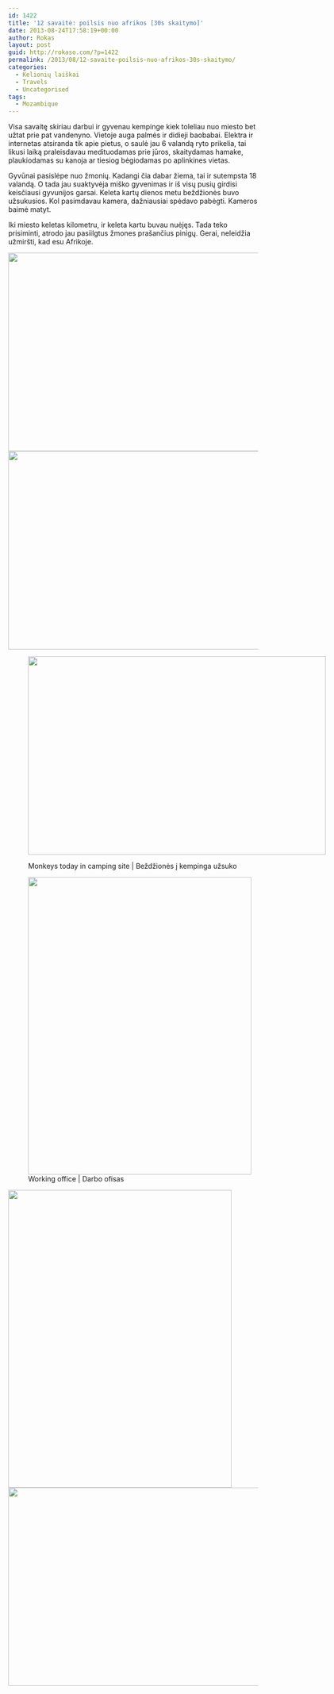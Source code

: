 ```yaml
---
id: 1422
title: '12 savaitė: poilsis nuo afrikos [30s skaitymo]'
date: 2013-08-24T17:58:19+00:00
author: Rokas
layout: post
guid: http://rokaso.com/?p=1422
permalink: /2013/08/12-savaite-poilsis-nuo-afrikos-30s-skaitymo/
categories:
  - Kelionių laiškai
  - Travels
  - Uncategorised
tags:
  - Mozambique
---
```

Visa savaitę skiriau darbui ir gyvenau kempinge kiek toleliau nuo miesto bet užtat prie pat vandenyno. Vietoje auga palmės ir didieji baobabai. Elektra ir internetas atsiranda tik apie pietus, o saulė jau 6 valandą ryto prikelia, tai likusi laiką praleisdavau medituodamas prie jūros, skaitydamas hamake, plaukiodamas su kanoja ar tiesiog bėgiodamas po aplinkines vietas.

Gyvūnai pasislėpe nuo žmonių. Kadangi čia dabar žiema, tai ir sutempsta 18 valandą. O tada jau suaktyvėja miško gyvenimas ir iš visų pusių girdisi keisčiausi gyvunijos garsai. Keleta kartų dienos metu beždžionės buvo užsukusios. Kol pasimdavau kamera, dažniausiai spėdavo pabėgti. Kameros baimė matyt.

Iki miesto keletas kilometru, ir keleta kartu buvau nuėjęs. Tada teko prisiminti, atrodo jau pasiilgtus žmones prašančius pinigų. Gerai, neleidžia užmiršti, kad esu Afrikoje.

[<img class="alignnone size-medium wp-image-1520" src="https://d1ra7kav7kguzj.cloudfront.net/2013/08/20130729_IMG062-600x400.jpg" alt="" width="600" height="400" srcset="https://d1ra7kav7kguzj.cloudfront.net/2013/08/20130729_IMG062-600x400.jpg 600w, https://d1ra7kav7kguzj.cloudfront.net/2013/08/20130729_IMG062-800x534.jpg 800w, https://d1ra7kav7kguzj.cloudfront.net/2013/08/20130729_IMG062-370x247.jpg 370w, https://d1ra7kav7kguzj.cloudfront.net/2013/08/20130729_IMG062-1040x694.jpg 1040w, https://d1ra7kav7kguzj.cloudfront.net/2013/08/20130729_IMG062-768x512.jpg 768w, https://d1ra7kav7kguzj.cloudfront.net/2013/08/20130729_IMG062-1200x800.jpg 1200w" sizes="(max-width: 600px) 100vw, 600px" />](https://d1ra7kav7kguzj.cloudfront.net/2013/08/20130729_IMG062.jpg) [<img class="alignnone size-medium wp-image-1521" src="https://d1ra7kav7kguzj.cloudfront.net/2013/08/20130801_IMG065-600x400.jpg" alt="" width="600" height="400" srcset="https://d1ra7kav7kguzj.cloudfront.net/2013/08/20130801_IMG065-600x400.jpg 600w, https://d1ra7kav7kguzj.cloudfront.net/2013/08/20130801_IMG065-800x534.jpg 800w, https://d1ra7kav7kguzj.cloudfront.net/2013/08/20130801_IMG065-370x247.jpg 370w, https://d1ra7kav7kguzj.cloudfront.net/2013/08/20130801_IMG065-1040x694.jpg 1040w, https://d1ra7kav7kguzj.cloudfront.net/2013/08/20130801_IMG065-768x512.jpg 768w, https://d1ra7kav7kguzj.cloudfront.net/2013/08/20130801_IMG065-1200x800.jpg 1200w" sizes="(max-width: 600px) 100vw, 600px" />](https://d1ra7kav7kguzj.cloudfront.net/2013/08/20130801_IMG065.jpg)<figure id="attachment_1522" aria-describedby="caption-attachment-1522" style="width: 600px" class="wp-caption alignnone">

[<img class="size-medium wp-image-1522" src="https://d1ra7kav7kguzj.cloudfront.net/2013/08/20130801_IMG068-600x400.jpg" alt="" width="600" height="400" srcset="https://d1ra7kav7kguzj.cloudfront.net/2013/08/20130801_IMG068-600x400.jpg 600w, https://d1ra7kav7kguzj.cloudfront.net/2013/08/20130801_IMG068-800x534.jpg 800w, https://d1ra7kav7kguzj.cloudfront.net/2013/08/20130801_IMG068-370x247.jpg 370w, https://d1ra7kav7kguzj.cloudfront.net/2013/08/20130801_IMG068-1040x694.jpg 1040w, https://d1ra7kav7kguzj.cloudfront.net/2013/08/20130801_IMG068-768x512.jpg 768w, https://d1ra7kav7kguzj.cloudfront.net/2013/08/20130801_IMG068-1200x800.jpg 1200w" sizes="(max-width: 600px) 100vw, 600px" />](https://d1ra7kav7kguzj.cloudfront.net/2013/08/20130801_IMG068.jpg)<figcaption id="caption-attachment-1522" class="wp-caption-text">Monkeys today in camping site | Beždžionės į kempinga užsuko</figcaption></figure> <figure id="attachment_1523" aria-describedby="caption-attachment-1523" style="width: 450px" class="wp-caption alignnone">[<img class="size-medium wp-image-1523" src="https://d1ra7kav7kguzj.cloudfront.net/2013/08/20130802_IMG002-450x600.jpg" alt="" width="450" height="600" srcset="https://d1ra7kav7kguzj.cloudfront.net/2013/08/20130802_IMG002-450x600.jpg 450w, https://d1ra7kav7kguzj.cloudfront.net/2013/08/20130802_IMG002-525x700.jpg 525w, https://d1ra7kav7kguzj.cloudfront.net/2013/08/20130802_IMG002-750x1000.jpg 750w, https://d1ra7kav7kguzj.cloudfront.net/2013/08/20130802_IMG002-370x493.jpg 370w, https://d1ra7kav7kguzj.cloudfront.net/2013/08/20130802_IMG002-1040x1386.jpg 1040w, https://d1ra7kav7kguzj.cloudfront.net/2013/08/20130802_IMG002-768x1023.jpg 768w, https://d1ra7kav7kguzj.cloudfront.net/2013/08/20130802_IMG002-901x1200.jpg 901w, https://d1ra7kav7kguzj.cloudfront.net/2013/08/20130802_IMG002.jpg 1537w" sizes="(max-width: 450px) 100vw, 450px" />](https://d1ra7kav7kguzj.cloudfront.net/2013/08/20130802_IMG002.jpg)<figcaption id="caption-attachment-1523" class="wp-caption-text">Working office | Darbo ofisas</figcaption></figure> 

[<img class="alignnone size-medium wp-image-1524" src="https://d1ra7kav7kguzj.cloudfront.net/2013/08/20130803_IMG003-450x600.jpg" alt="" width="450" height="600" srcset="https://d1ra7kav7kguzj.cloudfront.net/2013/08/20130803_IMG003-450x600.jpg 450w, https://d1ra7kav7kguzj.cloudfront.net/2013/08/20130803_IMG003-525x700.jpg 525w, https://d1ra7kav7kguzj.cloudfront.net/2013/08/20130803_IMG003-750x1000.jpg 750w, https://d1ra7kav7kguzj.cloudfront.net/2013/08/20130803_IMG003-370x493.jpg 370w, https://d1ra7kav7kguzj.cloudfront.net/2013/08/20130803_IMG003-1040x1386.jpg 1040w, https://d1ra7kav7kguzj.cloudfront.net/2013/08/20130803_IMG003-768x1023.jpg 768w, https://d1ra7kav7kguzj.cloudfront.net/2013/08/20130803_IMG003-901x1200.jpg 901w, https://d1ra7kav7kguzj.cloudfront.net/2013/08/20130803_IMG003.jpg 1537w" sizes="(max-width: 450px) 100vw, 450px" />](https://d1ra7kav7kguzj.cloudfront.net/2013/08/20130803_IMG003.jpg) [<img class="alignnone size-medium wp-image-1525" src="https://d1ra7kav7kguzj.cloudfront.net/2013/08/20130804_IMG002-600x400.jpg" alt="" width="600" height="400" srcset="https://d1ra7kav7kguzj.cloudfront.net/2013/08/20130804_IMG002-600x400.jpg 600w, https://d1ra7kav7kguzj.cloudfront.net/2013/08/20130804_IMG002-800x534.jpg 800w, https://d1ra7kav7kguzj.cloudfront.net/2013/08/20130804_IMG002-370x247.jpg 370w, https://d1ra7kav7kguzj.cloudfront.net/2013/08/20130804_IMG002-1040x694.jpg 1040w, https://d1ra7kav7kguzj.cloudfront.net/2013/08/20130804_IMG002-768x512.jpg 768w, https://d1ra7kav7kguzj.cloudfront.net/2013/08/20130804_IMG002-1200x800.jpg 1200w" sizes="(max-width: 600px) 100vw, 600px" />](https://d1ra7kav7kguzj.cloudfront.net/2013/08/20130804_IMG002.jpg)
